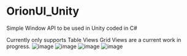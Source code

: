 # OrionUI_Unity

Simple Window API to be used in Unity coded in C#

Currently only supports Table Views
Grid Views are a current work in progress.
![image](https://github.com/eavpsp/OrionUI_Unity/assets/8431731/8923e600-f168-4ca3-8199-6ae634524d44)
![image](https://github.com/eavpsp/OrionUI_Unity/assets/8431731/3ccdc921-1ca2-4b43-ace8-bb9bc4b4c5b6)
![image](https://github.com/eavpsp/OrionUI_Unity/assets/8431731/6f04be93-3dee-4f85-9af5-f5a177b301b1)
![image](https://github.com/eavpsp/OrionUI_Unity/assets/8431731/98cfd0b3-4e1c-424f-8a3b-8f164682eb89)
